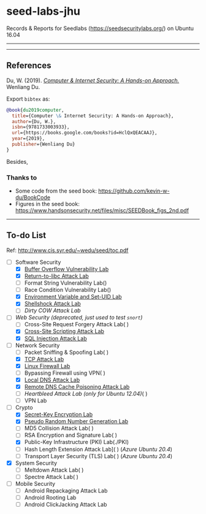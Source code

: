# seed-labs-jhu
Records & Reports for Seedlabs (https://seedsecuritylabs.org/) on Ubuntu 16.04

---

---

## References

Du, W. (2019). [*Computer & Internet Security: A Hands-on Approach.*](https://www.handsonsecurity.net/) Wenliang Du.

Export `bibtex` as:

```bibtex
@book{du2019computer,
  title={Computer \& Internet Security: A Hands-on Approach},
  author={Du, W.},
  isbn={9781733003933},
  url={https://books.google.com/books?id=HclQxQEACAAJ},
  year={2019},
  publisher={Wenliang Du}
}
```

Besides,

### Thanks to

- Some code from the seed book: https://github.com/kevin-w-du/BookCode
- Figures in the seed book: https://www.handsonsecurity.net/files/misc/SEEDBook_figs_2nd.pdf 

---

## To-do List

Ref: http://www.cis.syr.edu/~wedu/seed/toc.pdf

- [ ] Software Security
    - [x] [Buffer Overflow Vulnerability Lab](./BufferOverflow)
    - [x] [Return-to-libc Attack Lab](./ReturnToLibc)
    - [ ] Format String Vulnerability Lab()
    - [ ] Race Condition Vulnerability Lab()
    - [x] [Environment Variable and Set-UID Lab](./Env-SetUID)
    - [x] [Shellshock Attack Lab](./Shellshock)
    - [ ] *Dirty COW Attack Lab*
- [ ] *Web Security (deprecated, just used to test `snort`)*
    - [ ] Cross-Site Request Forgery Attack Lab( )
    - [x] [Cross-Site Scripting Attack Lab](./Cross-Site-Scripting-Attack)
    - [x] [SQL Injection Attack Lab](./SQL-Injection-Attack)
- [ ] Network Security
    - [ ] Packet Sniffing & Spoofing Lab( )
    - [x] [TCP Attack Lab](./TCP-IP)
    - [x] [Linux Firewall Lab](./Firewall)
    - [ ] Bypassing Firewall using VPN( )
    - [x] [Local DNS Attack Lab](./LocalDNS)
    - [x] [Remote DNS Cache Poisoning Attack Lab](./RemoteDNS)
    - [ ] *Heartbleed Attack Lab (only for Ubuntu 12.04)*( )
    - [ ] VPN Lab
- [ ] Crypto
    - [x]  [Secret-Key Encryption Lab](./Secret-Key-Encryption)
    - [x]  [Pseudo Random Number Generation Lab](./Pseudo-Random-Number-Generation)
    - [ ]  MD5 Collision Attack Lab( )
    - [ ]  RSA Encryption and Signature Lab( )
    - [x]  Public-Key Infrastructure (PKI) Lab(./PKI)
    - [ ]  Hash Length Extension Attack Lab]( )  (*Azure Ubuntu 20.4*)
    - [ ]  Transport Layer Security (TLS) Lab( ) (*Azure Ubuntu 20.4*)
- [x] System Security
    - [ ] Meltdown Attack Lab( )
    - [ ] Spectre Attack Lab( )
- [ ] Mobile Security
    - [ ] Android Repackaging Attack Lab
    - [ ] Android Rooting Lab
    - [ ] Android ClickJacking Attack Lab
